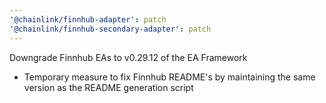 ```yaml
---
'@chainlink/finnhub-adapter': patch
'@chainlink/finnhub-secondary-adapter': patch
---
```


Downgrade Finnhub EAs to v0.29.12 of the EA Framework

- Temporary measure to fix Finnhub README's by maintaining the same version as the README generation script
